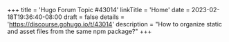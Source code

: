 +++
title = 'Hugo Forum Topic #43014'
linkTitle = 'Home'
date = 2023-02-18T19:36:40-08:00
draft = false
details = 'https://discourse.gohugo.io/t/43014'
description = "How to organize static and asset files from the same npm package?"
+++
